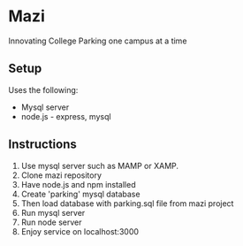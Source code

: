 # Mazi
Innovating College Parking one campus at a time

## Setup
Uses the following:

- Mysql server
- node.js - express, mysql

## Instructions
1. Use mysql server such as MAMP or XAMP.
2. Clone mazi repository 
3. Have node.js and npm installed
4. Create 'parking' mysql database
5. Then load database with parking.sql file from mazi project
6. Run mysql server
7. Run node server
8. Enjoy service on localhost:3000
